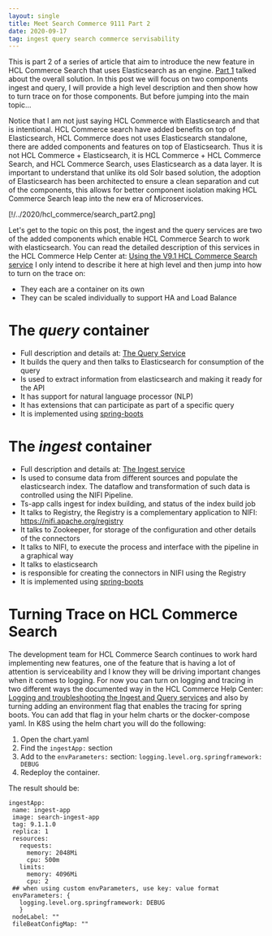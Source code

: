```yaml
---
layout: single
title: Meet Search Commerce 9111 Part 2
date: 2020-09-17
tag: ingest query search commerce servisability
---
```

This is part 2 of a series of article that aim to introduce the new feature in HCL Commerce Search that uses Elasticsearch as an engine. [Part 1](/Meet_Search_Commerce9111_part1/) talked about the overall solution. In this post we will focus on two components ingest and query, I will provide a high level description and then show how to turn trace on for those components. But before jumping into the main topic...

Notice that I am not just saying HCL Commerce with Elasticsearch and that is intentional. HCL Commerce search have added benefits on top of Elasticsearch, HCL Commerce does not uses Elasticsearch standalone, there are added components and features on top of Elasticsearch. Thus it is not HCL Commerce + Elasticsearch, it is HCL Commerce + HCL Commerce Search, and HCL Commerce Search, uses Elasticsearch as a data layer. It is important to understand that unlike its old Solr based solution, the adoption of Elasticsearch has been architected to ensure a clean separation and cut of the components, this allows for better component isolation making HCL Commerce Search leap into the new era of Microservices.

[!/../2020/hcl_commerce/search_part2.png]

Let's get to the topic on this post, the ingest and the query services are two of the added components which enable HCL Commerce Search to work with elasticsearch. You can read the detailed description of this services in the HCL Commerce Help Center at: [Using the V9.1 HCL Commerce Search service](https://help.hcltechsw.com/commerce/9.1.0/search/concepts/csdsearchingest.html) I only intend to describe it here at high level and then jump into how to turn on the trace on:

* They each are a container on its own
* They can be scaled individually to support HA and Load Balance

# The ***query*** container
* Full description and details at: [The Query Service](https://help.hcltechsw.com/commerce/9.1.0/search/concepts/csdelasticsearchquery.html)
* It builds the query and then talks to Elasticsearch for consumption of the query
* Is used to extract information from elasticsearch and making it ready for the API
* It has support for natural language processor (NLP)
* It has extensions that can participate as part of a specific query
* It is implemented using [spring-boots](https://spring.io/guides/gs/spring-boot/)

# The ***ingest*** container
* Full description and details at: [The Ingest service](https://help.hcltechsw.com/commerce/9.1.0/search/concepts/csdsearchconnectors.html)
* Is used to consume data from different sources and populate the elasticsearch index. The dataflow and transformation of such data is controlled using the NIFI Pipeline.
* Ts-app calls ingest for index building, and status of the index build job
* It talks to Registry, the Registry is a complementary application to NIFI: https://nifi.apache.org/registry
* It talks to Zookeeper, for storage of the configuration and other details of the connectors
* It talks to NIFI, to execute the process and interface with the pipeline in a graphical way
* It talks to elasticsearch
* is responsible for creating the connectors in NIFI using the Registry
* It is implemented using [spring-boots](https://spring.io/guides/gs/spring-boot/)


# Turning Trace on HCL Commerce Search
The development team for HCL Commerce Search continues to work hard implementing new features, one of the feature that is having a lot of attention is serviceability and I know they will be driving important changes when it comes to logging. For now you can turn on logging and tracing in two different ways the documented way in the HCL Commerce Help Center:
[Logging and troubleshooting the Ingest and Query services](https://help.hcltechsw.com/commerce/9.1.0/search/refs/rsdingest_troubleshooting.html?hl=log)
 and also by turning adding an environment flag that enables the tracing for spring boots. You can add that flag in your helm charts or the docker-compose yaml. In K8S using the helm chart you will do the following:
 1. Open the chart.yaml
 2. Find the `ingestApp:` section
 3. Add to the `envParameters:` section: `logging.level.org.springframework: DEBUG`
 4. Redeploy the container.

 The result should be:

 ```
 ingestApp:
  name: ingest-app
  image: search-ingest-app
  tag: 9.1.1.0
  replica: 1
  resources:
    requests:
      memory: 2048Mi
      cpu: 500m
    limits:
      memory: 4096Mi
      cpu: 2
  ## when using custom envParameters, use key: value format
  envParameters: {
    logging.level.org.springframework: DEBUG
    }
  nodeLabel: ""
  fileBeatConfigMap: ""
 ```
